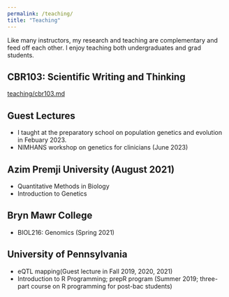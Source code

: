 ```yaml
---
permalink: /teaching/
title: "Teaching"
---
```


Like many instructors, my research and teaching are complementary and feed off each other. I enjoy teaching both undergraduates and grad students. 

## CBR103: Scientific Writing and Thinking
[teaching/cbr103.md](CBR103)
## Guest Lectures
* I taught at the preparatory school on population genetics and evolution in Febuary 2023.
* NIMHANS workshop on genetics for clinicians (June 2023)

## Azim Premji University (August 2021)
* Quantitative Methods in Biology
* Introduction to Genetics

## Bryn Mawr College
* BIOL216: Genomics (Spring 2021)

## University of Pennsylvania
* eQTL mapping(Guest lecture in Fall 2019, 2020, 2021)
* Introduction to R Programming; prepR program (Summer 2019; three-part course on R programming for post-bac students)
